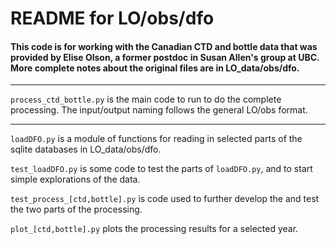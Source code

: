 # README for LO/obs/dfo

#### This code is for working with the Canadian CTD and bottle data that was provided by Elise Olson, a former postdoc in Susan Allen's group at UBC. More complete notes about the original files are in LO_data/obs/dfo.

---

`process_ctd_bottle.py` is the main code to run to do the complete processing. The input/output naming follows the general LO/obs format.

---

`loadDFO.py` is a module of functions for reading in selected parts of the sqlite databases in LO_data/obs/dfo.

`test_loadDFO.py` is some code to test the parts of `loadDFO.py`, and to start simple explorations of the data.

`test_process_[ctd,bottle].py` is code used to further develop the and test the two parts of the processing.

`plot_[ctd,bottle].py` plots the processing results for a selected year.
